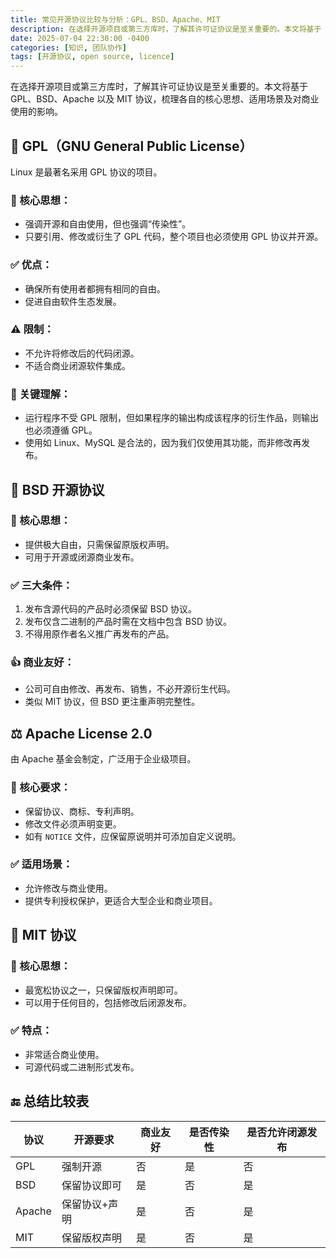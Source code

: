 ```yaml
---
title: 常见开源协议比较与分析：GPL、BSD、Apache、MIT
description: 在选择开源项目或第三方库时，了解其许可证协议是至关重要的。本文将基于 GPL、BSD、Apache 以及 MIT 协议，梳理各自的核心思想、适用场景及对商业使用的影响。
date: 2025-07-04 22:30:00 -0400
categories: [知识, 团队协作]
tags: [开源协议, open source, licence]
---
```


在选择开源项目或第三方库时，了解其许可证协议是至关重要的。本文将基于 GPL、BSD、Apache 以及 MIT 协议，梳理各自的核心思想、适用场景及对商业使用的影响。

## 🧾 GPL（GNU General Public License）

Linux 是最著名采用 GPL 协议的项目。

### 📌 核心思想：

- 强调开源和自由使用，但也强调“传染性”。
- 只要引用、修改或衍生了 GPL 代码，整个项目也必须使用 GPL 协议并开源。

### ✅ 优点：

- 确保所有使用者都拥有相同的自由。
- 促进自由软件生态发展。

### ⚠️ 限制：

- 不允许将修改后的代码闭源。
- 不适合商业闭源软件集成。

### 🧠 关键理解：

- 运行程序不受 GPL 限制，但如果程序的输出构成该程序的衍生作品，则输出也必须遵循 GPL。
- 使用如 Linux、MySQL 是合法的，因为我们仅使用其功能，而非修改再发布。

## 📄 BSD 开源协议

### 📌 核心思想：

- 提供极大自由，只需保留原版权声明。
- 可用于开源或闭源商业发布。

### ✅ 三大条件：

1. 发布含源代码的产品时必须保留 BSD 协议。
2. 发布仅含二进制的产品时需在文档中包含 BSD 协议。
3. 不得用原作者名义推广再发布的产品。

### 👍 商业友好：

- 公司可自由修改、再发布、销售，不必开源衍生代码。
- 类似 MIT 协议，但 BSD 更注重声明完整性。

## ⚖️ Apache License 2.0

由 Apache 基金会制定，广泛用于企业级项目。

### 📌 核心要求：

- 保留协议、商标、专利声明。
- 修改文件必须声明变更。
- 如有 `NOTICE` 文件，应保留原说明并可添加自定义说明。

### ✅ 适用场景：

- 允许修改与商业使用。
- 提供专利授权保护，更适合大型企业和商业项目。

## 🧾 MIT 协议

### 📌 核心思想：

- 最宽松协议之一，只保留版权声明即可。
- 可以用于任何目的，包括修改后闭源发布。

### ✅ 特点：

- 非常适合商业使用。
- 可源代码或二进制形式发布。

## 🔚 总结比较表

| 协议   | 开源要求      | 商业友好 | 是否传染性 | 是否允许闭源发布 |
| ------ | ------------- | -------- | ---------- | ---------------- |
| GPL    | 强制开源      | 否       | 是         | 否               |
| BSD    | 保留协议即可  | 是       | 否         | 是               |
| Apache | 保留协议+声明 | 是       | 否         | 是               |
| MIT    | 保留版权声明  | 是       | 否         | 是               |
